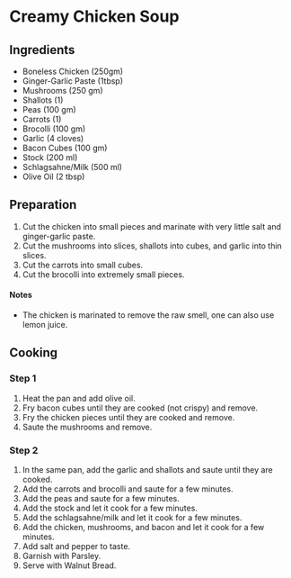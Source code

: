 # Creamy Chicken Soup


## Ingredients

- Boneless Chicken (250gm)
- Ginger-Garlic Paste (1tbsp)
- Mushrooms (250 gm)
- Shallots (1)
- Peas (100 gm)
- Carrots (1)
- Brocolli (100 gm)
- Garlic (4 cloves)
- Bacon Cubes (100 gm)
- Stock (200 ml)
- Schlagsahne/Milk (500 ml)
- Olive Oil (2 tbsp)


## Preparation

1. Cut the chicken into small pieces and marinate with very little salt and ginger-garlic paste.
2. Cut the mushrooms into slices, shallots into cubes, and garlic into thin slices.
3. Cut the carrots into small cubes.
4. Cut the brocolli into extremely small pieces.

#### Notes

- The chicken is marinated to remove the raw smell, one can also use lemon juice.


## Cooking


### Step 1
1. Heat the pan and add olive oil.
2. Fry bacon cubes until they are cooked (not crispy) and remove.
3. Fry the chicken pieces until they are cooked and remove.
4. Saute the mushrooms and remove.

### Step 2

1. In the same pan, add the garlic and shallots and saute until they are cooked.
2. Add the carrots and brocolli and saute for a few minutes.
3. Add the peas and saute for a few minutes.
4. Add the stock and let it cook for a few minutes.
5. Add the schlagsahne/milk and let it cook for a few minutes.
6. Add the chicken, mushrooms, and bacon and let it cook for a few minutes.
7. Add salt and pepper to taste.
8. Garnish with Parsley.
9. Serve with Walnut Bread.




